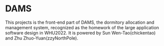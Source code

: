 # DAMS
This projects is the front-end part of DAMS, the dormitory allocation and management system, recognized as the homework of the large application software design in WHU2022.
It is powered by Sun Wen-Tao(chickentao) and Zhu Zhuo-Yuan(zzyNorthPole).
